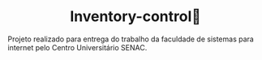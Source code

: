 <h1 align="center">Inventory-control📝</h1>
Projeto realizado para entrega do trabalho da faculdade de sistemas para internet pelo Centro Universitário SENAC. 
